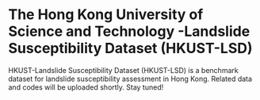 # The Hong Kong University of Science and Technology -Landslide Susceptibility Dataset (HKUST-LSD)
HKUST-Landslide Susceptibility Dataset (HKUST-LSD) is a benchmark dataset for landslide susceptibility assessment in Hong Kong. Related data and codes will be uploaded shortly. Stay tuned!
